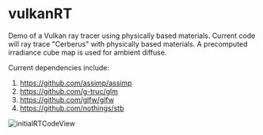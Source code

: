 # vulkanRT
Demo of a Vulkan ray tracer using physically based materials. Current code will ray trace "Cerberus" with physically based materials. A precomputed irradiance cube map is used for ambient diffuse.

Current dependencies include:
1. https://github.com/assimp/assimp
2. https://github.com/g-truc/glm
3. https://github.com/glfw/glfw
4. https://github.com/nothings/stb

![initialRTCodeView](https://user-images.githubusercontent.com/77579409/127026759-bddbfbb3-5c93-4af9-b410-513d561e3192.jpg)
